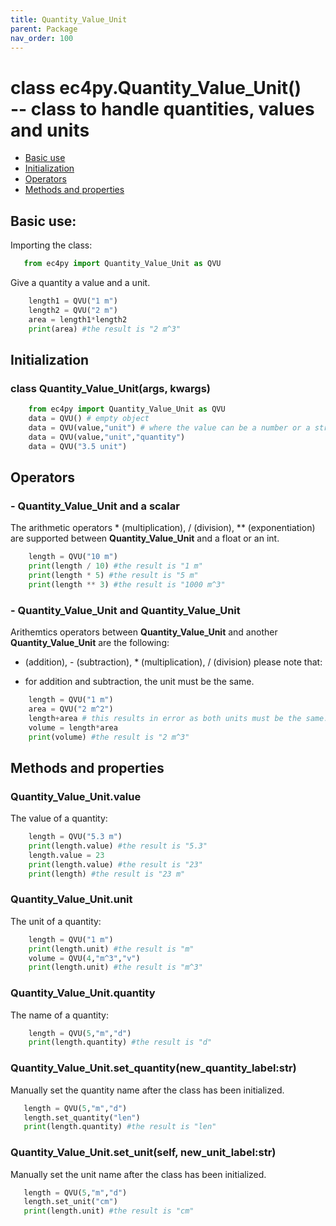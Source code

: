 ```yaml
---
title: Quantity_Value_Unit
parent: Package
nav_order: 100
---
```



# class ec4py.Quantity_Value_Unit() <br>-- class to handle quantities, values and units

- [Basic use](#basic-use)
- [Initialization](#initialization)
- [Operators](#operators)
- [Methods and properties](#methods-and-properties)

## Basic use:
Importing the class:
```python
   from ec4py import Quantity_Value_Unit as QVU
```

Give a quantity a value and a unit.
```python
    length1 = QVU("1 m")
    length2 = QVU("2 m")
    area = length1*length2
    print(area) #the result is "2 m^3"
```

## Initialization

### class Quantity_Value_Unit(args, kwargs)

```python
    from ec4py import Quantity_Value_Unit as QVU
    data = QVU() # empty object
    data = QVU(value,"unit") # where the value can be a number or a string.
    data = QVU(value,"unit","quantity")  
    data = QVU("3.5 unit")
```


## Operators

### - **Quantity_Value_Unit** and a **scalar**

The arithmetic operators * (multiplication), / (division), ** (exponentiation) are supported between **Quantity_Value_Unit** and a float or an int.
```python
    length = QVU("10 m")
    print(length / 10) #the result is "1 m"
    print(length * 5) #the result is "5 m"
    print(length ** 3) #the result is "1000 m^3"
```
### - **Quantity_Value_Unit** and **Quantity_Value_Unit**

Arithemtics operators between **Quantity_Value_Unit** and another **Quantity_Value_Unit** are the following: 
+ (addition), - (subtraction), * (multiplication), / (division)
please note that:
- for addition and subtraction, the unit must be the same. 
```python
    length = QVU("1 m")
    area = QVU("2 m^2")
    length+area # this results in error as both units must be the same.
    volume = length*area
    print(volume) #the result is "2 m^3"
```


## Methods and properties

### Quantity_Value_Unit.__value__
The value of a quantity:
```python
    length = QVU("5.3 m")
    print(length.value) #the result is "5.3"
    length.value = 23
    print(length.value) #the result is "23"
    print(length) #the result is "23 m"
```

### Quantity_Value_Unit.**unit**
The unit of a quantity:
```python
    length = QVU("1 m")
    print(length.unit) #the result is "m"
    volume = QVU(4,"m^3","v")
    print(length.unit) #the result is "m^3"
```

### Quantity_Value_Unit.**quantity**
The name of a quantity:

```python
    length = QVU(5,"m","d")
    print(length.quantity) #the result is "d"
```

### Quantity_Value_Unit.__set_quantity(new_quantity_label:str)__
Manually set the quantity name after the class has been initialized.
```python
   length = QVU(5,"m","d")
   length.set_quantity("len")
   print(length.quantity) #the result is "len"
```

### Quantity_Value_Unit.__set_unit(self, new_unit_label:str)__
Manually set the unit name after the class has been initialized.
```python
   length = QVU(5,"m","d")
   length.set_unit("cm")
   print(length.unit) #the result is "cm"
```

    
